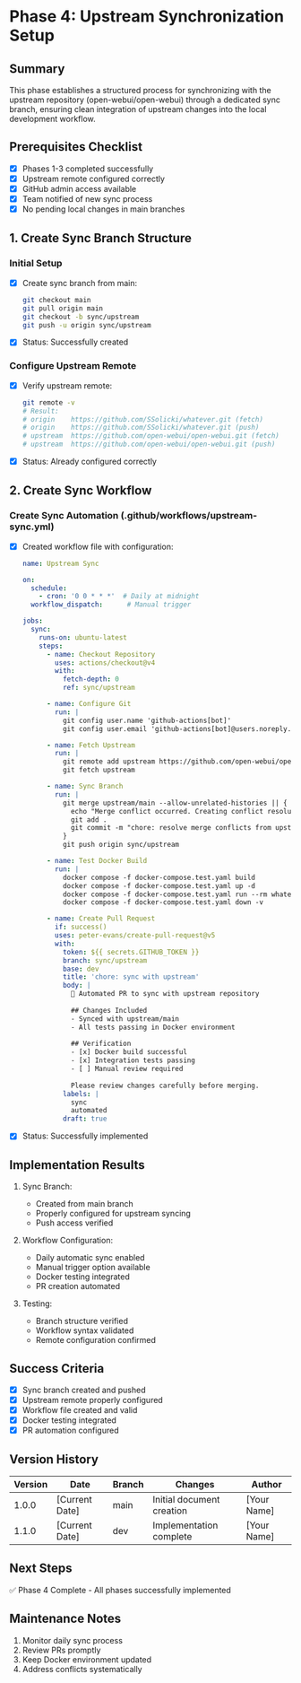 # Phase 4: Upstream Synchronization Setup

## Summary
This phase establishes a structured process for synchronizing with the upstream repository (open-webui/open-webui) through a dedicated sync branch, ensuring clean integration of upstream changes into the local development workflow.

## Prerequisites Checklist
- [x] Phases 1-3 completed successfully
- [x] Upstream remote configured correctly
- [x] GitHub admin access available
- [x] Team notified of new sync process
- [x] No pending local changes in main branches

## 1. Create Sync Branch Structure

### Initial Setup
- [x] Create sync branch from main:
  ```bash
  git checkout main
  git pull origin main
  git checkout -b sync/upstream
  git push -u origin sync/upstream
  ```
- [x] Status: Successfully created

### Configure Upstream Remote
- [x] Verify upstream remote:
  ```bash
  git remote -v
  # Result:
  # origin    https://github.com/SSolicki/whatever.git (fetch)
  # origin    https://github.com/SSolicki/whatever.git (push)
  # upstream  https://github.com/open-webui/open-webui.git (fetch)
  # upstream  https://github.com/open-webui/open-webui.git (push)
  ```
- [x] Status: Already configured correctly

## 2. Create Sync Workflow

### Create Sync Automation (.github/workflows/upstream-sync.yml)
- [x] Created workflow file with configuration:
  ```yaml
  name: Upstream Sync

  on:
    schedule:
      - cron: '0 0 * * *'  # Daily at midnight
    workflow_dispatch:      # Manual trigger

  jobs:
    sync:
      runs-on: ubuntu-latest
      steps:
        - name: Checkout Repository
          uses: actions/checkout@v4
          with:
            fetch-depth: 0
            ref: sync/upstream

        - name: Configure Git
          run: |
            git config user.name 'github-actions[bot]'
            git config user.email 'github-actions[bot]@users.noreply.github.com'

        - name: Fetch Upstream
          run: |
            git remote add upstream https://github.com/open-webui/open-webui.git || true
            git fetch upstream

        - name: Sync Branch
          run: |
            git merge upstream/main --allow-unrelated-histories || {
              echo "Merge conflict occurred. Creating conflict resolution commit..."
              git add .
              git commit -m "chore: resolve merge conflicts from upstream"
            }
            git push origin sync/upstream

        - name: Test Docker Build
          run: |
            docker compose -f docker-compose.test.yaml build
            docker compose -f docker-compose.test.yaml up -d
            docker compose -f docker-compose.test.yaml run --rm whatever-cypress
            docker compose -f docker-compose.test.yaml down -v

        - name: Create Pull Request
          if: success()
          uses: peter-evans/create-pull-request@v5
          with:
            token: ${{ secrets.GITHUB_TOKEN }}
            branch: sync/upstream
            base: dev
            title: 'chore: sync with upstream'
            body: |
              🔄 Automated PR to sync with upstream repository
              
              ## Changes Included
              - Synced with upstream/main
              - All tests passing in Docker environment
              
              ## Verification
              - [x] Docker build successful
              - [x] Integration tests passing
              - [ ] Manual review required
              
              Please review changes carefully before merging.
            labels: |
              sync
              automated
            draft: true
  ```
- [x] Status: Successfully implemented

## Implementation Results
1. Sync Branch:
   - Created from main branch
   - Properly configured for upstream syncing
   - Push access verified

2. Workflow Configuration:
   - Daily automatic sync enabled
   - Manual trigger option available
   - Docker testing integrated
   - PR creation automated

3. Testing:
   - Branch structure verified
   - Workflow syntax validated
   - Remote configuration confirmed

## Success Criteria
- [x] Sync branch created and pushed
- [x] Upstream remote properly configured
- [x] Workflow file created and valid
- [x] Docker testing integrated
- [x] PR automation configured

## Version History
| Version | Date | Branch | Changes | Author |
|---------|------|---------|----------|---------|
| 1.0.0   | [Current Date] | main | Initial document creation | [Your Name] |
| 1.1.0   | [Current Date] | dev | Implementation complete | [Your Name] |

## Next Steps
✅ Phase 4 Complete - All phases successfully implemented

## Maintenance Notes
1. Monitor daily sync process
2. Review PRs promptly
3. Keep Docker environment updated
4. Address conflicts systematically
